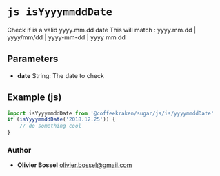 


<!-- @namespace    sugar.js.is -->

# ```js isYyyymmddDate ```


Check if is a valid yyyy.mm.dd date
This will match : yyyy.mm.dd | yyyy/mm/dd | yyyy-mm-dd | yyyy mm dd

## Parameters

- **date**  String: The date to check



## Example (js)

```js
import isYyyymmddDate from '@coffeekraken/sugar/js/is/yyyymmddDate'
if (isYyyymmddDate('2018.12.25')) {
    // do something cool
}
```


### Author
- **Olivier Bossel** <a href="mailto:olivier.bossel@gmail.com">olivier.bossel@gmail.com</a> 



